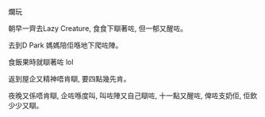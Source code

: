 爛玩

朝早一齊去Lazy Creature, 食食下瞓著咗, 但一郁又醒咗。

去到D Park 媽媽陪佢喺地下爬咗陣。

食飯果時就瞓著咗 lol

返到屋企又精神唔肯瞓, 要四點幾先肯。

夜晚又係唔肯瞓, 企咗喺度叫, 叫咗陣又自己瞓咗, 十一點又醒咗, 俾咗支奶佢, 佢飲少少又瞓。

